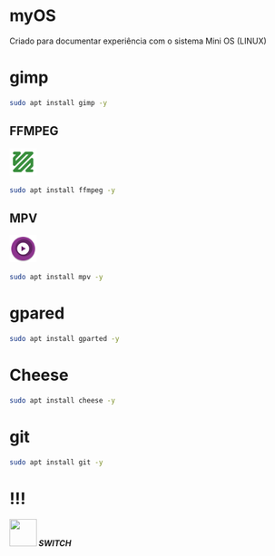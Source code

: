 # myOS
Criado para documentar experiência com o sistema Mini OS (LINUX)

# gimp
```bash
sudo apt install gimp -y
```



<h2>FFMPEG</h2>
<img src="https://raw.githubusercontent.com/JeversonDiasSilva/myOS/main/img/ffmpeg.png" width=48 height=48 /><b><i>&nbsp;</i></b><br>

```bash
sudo apt install ffmpeg -y
```


<h2>MPV</h2>
<img src="https://raw.githubusercontent.com/JeversonDiasSilva/myOS/main/img/mpv.png" width=48 height=48 /><b><i>&nbsp;</i></b><br>

```bash
sudo apt install mpv -y
```


# gpared
```bash
sudo apt install gparted -y
```


# Cheese
```bash
sudo apt install cheese -y
```



# git 
```bash
sudo apt install git -y
```

# !!!
<img src="https://github.com/uureel/batocera.pro/raw/main/switch/extra/icon.png" width=48 height=48 /><b><i>&nbsp;SWITCH</i></b><br>

